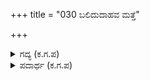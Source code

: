+++
title = "030 ಬಲಿದುದಾಹವ ಮತ್ತೆ"

+++

<details><summary>ಗದ್ಯ (ಕ.ಗ.ಪ) </summary>

30. ಮತ್ತೆ ಯುದ್ಧವು ಕೈಗಟ್ಟಿತು. ಚಾತುರ್ಬಲವು ಉತ್ಸಾಹದಿಂದ  ಕಾದಾಡುತ್ತಿತ್ತು. ದ್ರೌಪದಿಯ ಐವರು ಸುತರು ಶಲ್ಯನೊಡನೆ ಮುನಿಸಿಕೊಂಡು ಯುದ್ಧಮಾಡುತ್ತಿದ್ದರು. ಆಗ ಶಲ್ಯನು "ಅಯ್ಯೊ! ಮಕ್ಕಳಿರ, ಯುದ್ಧ ಮಾಡುತ್ತಿದ್ದೀರಿ ! ನಿಮಗೇಕಿದು? ಯುಧಿಷ್ಠಿರ, ಫಲುಗುಣರನ್ನು ಬರಹೇಳಿ" ಎನ್ನುತ್ತ  ಮಹಾಸ್ತ್ರವನ್ನು ಪ್ರಯೋಗಿಸಿದ.
</details>

<details><summary>ಪದಾರ್ಥ (ಕ.ಗ.ಪ) </summary>

ಛಡಾಳಿಸು-ಅತಿಶಯವಾಗು, ಅಳವಿಗೊಡು-ಯುದ್ಧಮಾಡು,
</details>
